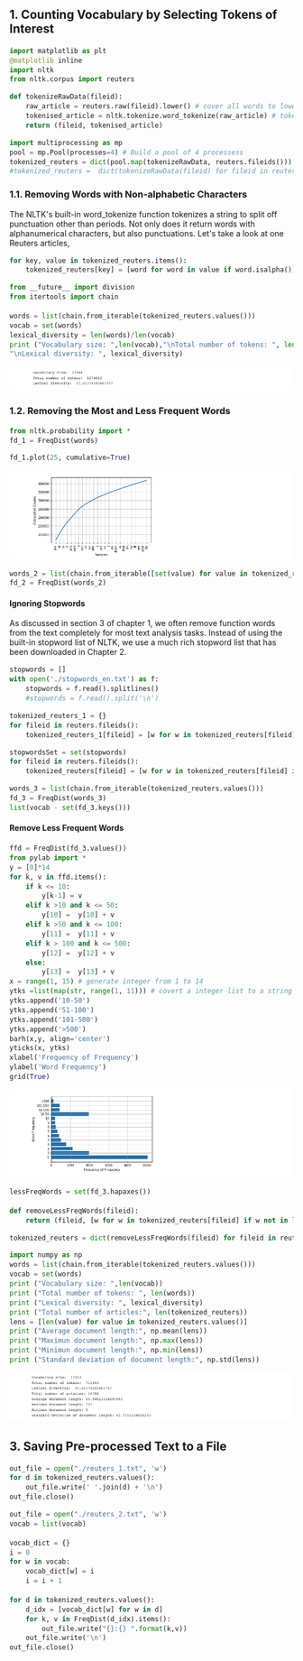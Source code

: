 ## 1. Counting Vocabulary by Selecting Tokens of Interest

```python
import matplotlib as plt
@matplotlib inline
import nltk
from nltk.corpus import reuters
```

```python
def tokenizeRawData(fileid):
  	raw_article = reuters.raw(fileid).lower() # cover all words to lowercase
    tokenised_article = nltk.tokenize.word_tokenize(raw_article) # tokenize each Reuters articles
    return (fileid, tokenised_article) 
```



```python
import multiprocessing as mp
pool = mp.Pool(processes=4) # Build a pool of 4 processess 
tokenized_reuters = dict(pool.map(tokenizeRawData, reuters.fileids()))
#tokenized_reuters =  dict(tokenizeRawData(fileid) for fileid in reuters.fileids())
```

### 1.1. Removing Words with Non-alphabetic Characters

The NLTK's built-in word_tokenize function tokenizes a string to split off punctuation other than periods. Not only does it return words with alphanumerical characters, but also punctuations. Let's take a look at one Reuters articles,

```python
for key, value in tokenized_reuters.items():
  	tokenized_reuters[key] = [word for word in value if word.isalpha()]
```



```python
from __future__ import division
from itertools import chain

words = list(chain.from_iterable(tokenized_reuters.values()))
vocab = set(words)
lexical_diversity = len(words)/len(vocab)
print ("Vocabulary size: ",len(vocab),"\nTotal number of tokens: ", len(words), \
"\nLexical diversity: ", lexical_diversity)
```

![截屏2021-01-28 下午2.30.32](https://raw.githubusercontent.com/DataDevLPY/TyporaPicStore/main/Picture202111220021707.png?token=AWS37JLOH725B3CYZPKVCPLBTJZE2)

### 1.2. Removing the Most and Less Frequent Words

```python
from nltk.probability import *
fd_1 = FreqDist(words)
```

```python
fd_1.plot(25, cumulative=True)
```

![截屏2021-01-28 下午2.44.58](https://raw.githubusercontent.com/DataDevLPY/TyporaPicStore/main/Picture202111220021393.png?token=AWS37JN7LR6Y4E4IFCD4KVLBTJZFA)

```python
words_2 = list(chain.from_iterable([set(value) for value in tokenized_reuters.values()]))
fd_2 = FreqDist(words_2)
```

#### Ignoring Stopwords

As discussed in section 3 of chapter 1, we often remove function words from the text completely for most text analysis tasks. Instead of using the built-in stopword list of NLTK, we use a much rich stopword list that has been downloaded in Chapter 2.

```python
stopwords = []
with open('./stopwords_en.txt') as f:
    stopwords = f.read().splitlines()
    #stopwords = f.read().split('\n')
```

```python
tokenized_reuters_1 = {}
for fileid in reuters.fileids():
    tokenized_reuters_1[fileid] = [w for w in tokenized_reuters[fileid] if w not in stopwords]
```

```python
stopwordsSet = set(stopwords)
for fileid in reuters.fileids():
    tokenized_reuters[fileid] = [w for w in tokenized_reuters[fileid] if w not in stopwordsSet]
```

```python
words_3 = list(chain.from_iterable(tokenized_reuters.values()))
fd_3 = FreqDist(words_3)
list(vocab - set(fd_3.keys()))
```

#### Remove Less Frequent Words

```python
ffd = FreqDist(fd_3.values())
from pylab import *
y = [0]*14
for k, v in ffd.items():
    if k <= 10:
        y[k-1] = v
    elif k >10 and k <= 50:
        y[10] =  y[10] + v
    elif k >50 and k <= 100:
        y[11] =  y[11] + v
    elif k > 100 and k <= 500:
        y[12] =  y[12] + v
    else:
        y[13] =  y[13] + v
x = range(1, 15) # generate integer from 1 to 14
ytks =list(map(str, range(1, 11))) # covert a integer list to a string list
ytks.append('10-50')
ytks.append('51-100')
ytks.append('101-500')
ytks.append('>500')
barh(x,y, align='center')
yticks(x, ytks)
xlabel('Frequency of Frequency')
ylabel('Word Frequency')
grid(True)
```

![截屏2021-01-28 下午4.48.53](https://raw.githubusercontent.com/DataDevLPY/TyporaPicStore/main/Picture202111220021289.png?token=AWS37JO4LFKX3C4JDJBBAU3BTJZFM)

```python
lessFreqWords = set(fd_3.hapaxes())

def removeLessFreqWords(fileid):
    return (fileid, [w for w in tokenized_reuters[fileid] if w not in lessFreqWords])
```

```python
tokenized_reuters = dict(removeLessFreqWords(fileid) for fileid in reuters.fileids())
```

```python
import numpy as np
words = list(chain.from_iterable(tokenized_reuters.values()))
vocab = set(words)
print ("Vocabulary size: ",len(vocab))
print ("Total number of tokens: ", len(words))
print ("Lexical diversity: ", lexical_diversity)
print ("Total number of articles:", len(tokenized_reuters))
lens = [len(value) for value in tokenized_reuters.values()]
print ("Average document length:", np.mean(lens))
print ("Maximun document length:", np.max(lens))
print ("Minimun document length:", np.min(lens))
print ("Standard deviation of document length:", np.std(lens))
```

![截屏2021-01-28 下午4.49.44](https://raw.githubusercontent.com/DataDevLPY/TyporaPicStore/main/Picture202111220022920.png?token=AWS37JPEWNN4WDSIK3QHA23BTJZGO)

## 3. Saving Pre-processed Text to a File

```python
out_file = open("./reuters_1.txt", 'w')
for d in tokenized_reuters.values():
    out_file.write(' '.join(d) + '\n')
out_file.close()
```

```python
out_file = open("./reuters_2.txt", 'w')
vocab = list(vocab)

vocab_dict = {}
i = 0
for w in vocab:
    vocab_dict[w] = i
    i = i + 1

for d in tokenized_reuters.values():
    d_idx = [vocab_dict[w] for w in d]
    for k, v in FreqDist(d_idx).items():
        out_file.write("{}:{} ".format(k,v))
    out_file.write('\n')
out_file.close()
```

